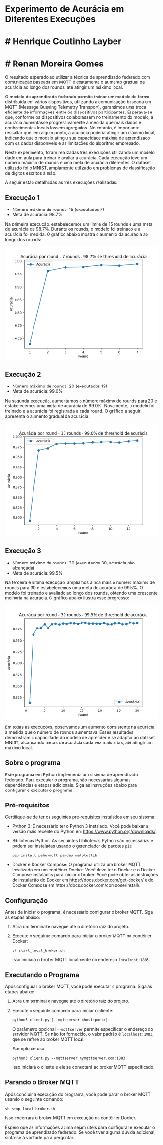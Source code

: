# Experimento de Acurácia em Diferentes Execuções

# # Henrique Coutinho Layber
# # Renan Moreira Gomes

O resultado esperado ao utilizar a técnica de aprendizado federado com comunicação baseada em MQTT é exatamente o aumento gradual da acurácia ao longo dos rounds, até atingir um máximo local. 

O modelo de aprendizado federado permite treinar um modelo de forma distribuída em vários dispositivos, utilizando a comunicação baseada em MQTT (Message Queuing Telemetry Transport), garantimos uma troca eficiente de informações entre os dispositivos participantes. Esperava-se que, conforme os dispositivos colaborassem no treinamento do modelo, a acurácia aumentasse progressivamente à medida que mais dados e conhecimentos locais fossem agregados. No entanto, é importante ressaltar que, em algum ponto, a acurácia poderia atingir um máximo local, indicando que o modelo atingiu sua capacidade máxima de aprendizado com os dados disponíveis e as limitações do algoritmo empregado.

Neste experimento, foram realizadas três execuções utilizando um modelo dado em aula para treinar e avaliar a acurácia. Cada execução teve um número máximo de rounds e uma meta de acurácia diferentes. O dataset utilizado foi o MNIST, amplamente utilizado em problemas de classificação de dígitos escritos à mão.

A seguir estão detalhadas as três execuções realizadas:

## Execução 1

- Número máximo de rounds: 15 (executados 7)
- Meta de acurácia: 98.7%

Na primeira execução, estabelecemos um limite de 15 rounds e uma meta de acurácia de 98.7%. Durante os rounds, o modelo foi treinado e a acurácia foi medida. O gráfico abaixo mostra o aumento da acurácia ao longo dos rounds:

![Gráfico de Acurácia - Execução 1](987.png)

## Execução 2

- Número máximo de rounds: 20 (executados 13)
- Meta de acurácia: 99.0%

Na segunda execução, aumentamos o número máximo de rounds para 20 e estabelecemos uma meta de acurácia de 99.0%. Novamente, o modelo foi treinado e a acurácia foi registrada a cada round. O gráfico a seguir apresenta o aumento gradual da acurácia:

![Gráfico de Acurácia - Execução 2](99.png)

## Execução 3

- Número máximo de rounds: 30 (executados 30, acurácia não alcançada)
- Meta de acurácia: 99.5%

Na terceira e última execução, ampliamos ainda mais o número máximo de rounds para 30 e estabelecemos uma meta de acurácia de 99.5%. O modelo foi treinado e avaliado ao longo dos rounds, obtendo uma crescente melhoria na acurácia. O gráfico abaixo ilustra esse progresso:

![Gráfico de Acurácia - Execução 3](995.png)

Em todas as execuções, observamos um aumento consistente na acurácia à medida que o número de rounds aumentava. Esses resultados demonstram a capacidade do modelo de aprender e se adaptar ao dataset MNIST, alcançando metas de acurácia cada vez mais altas, até atingir um máximo local.

## Sobre o programa

Este programa em Python implementa um sistema de aprendizado federado. Para executar o programa, são necessárias algumas dependências e etapas adicionais. Siga as instruções abaixo para configurar e executar o programa.

## Pré-requisitos

Certifique-se de ter os seguintes pré-requisitos instalados em seu sistema:

- Python 3: É necessário ter o Python 3 instalado. Você pode baixar a versão mais recente do Python em https://www.python.org/downloads/.

- Bibliotecas Python: As seguintes bibliotecas Python são necessárias e podem ser instaladas usando o gerenciador de pacotes `pip`:

  ```
  pip install paho-mqtt pandas matplotlib
  ```

- Docker e Docker Compose: O programa utiliza um broker MQTT localizado em um contêiner Docker. Você deve ter o Docker e o Docker Compose instalados para iniciar o broker. Você pode obter as instruções de instalação do Docker em https://docs.docker.com/get-docker/ e do Docker Compose em https://docs.docker.com/compose/install/.

## Configuração

Antes de iniciar o programa, é necessário configurar o broker MQTT. Siga as etapas abaixo:

1. Abra um terminal e navegue até o diretório raiz do projeto.

2. Execute o seguinte comando para iniciar o broker MQTT no contêiner Docker:

   ```
   sh start_local_broker.sh
   ```

   Isso iniciará o broker MQTT localmente no endereço `localhost:1883`.

## Executando o Programa

Após configurar o broker MQTT, você pode executar o programa. Siga as etapas abaixo:

1. Abra um terminal e navegue até o diretório raiz do projeto.

2. Execute o seguinte comando para iniciar o cliente:

   ```
   python3 client.py [--mqttserver <host:port>]
   ```

   O parâmetro opcional `--mqttserver` permite especificar o endereço do servidor MQTT. Se não for fornecido, o valor padrão é `localhost:1883`, que se refere ao broker MQTT local.

   Exemplo de uso:

   ```
   python3 client.py --mqttserver mymqttserver.com:1883
   ```

   Isso iniciará o cliente e ele se conectará ao broker MQTT especificado.

## Parando o Broker MQTT

Após concluir a execução do programa, você pode parar o broker MQTT usando o seguinte comando:

```
sh stop_local_broker.sh
```

Isso encerrará o broker MQTT em execução no contêiner Docker.

Espero que as informações acima sejam úteis para configurar e executar o programa de aprendizado federado. Se você tiver alguma dúvida adicional, sinta-se à vontade para perguntar.